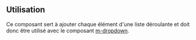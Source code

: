 ## Utilisation
Ce composant sert à ajouter chaque élément d'une liste déroulante et doit donc être utilisé avec le composant <a href="../m-dropdown/portrait">m-dropdown</a>.